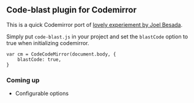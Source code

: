 ## Code-blast plugin for Codemirror

This is a quick Codemirror port of [lovely experiement by Joel Besada](https://twitter.com/JoelBesada/status/670343885655293952).

Simply put `code-blast.js` in your project and set the `blastCode` option to true when initializing codemirror.

```
var cm = CodeCodeMirror(document.body, {
	blastCode: true,
}
```

### Coming up

- Configurable options